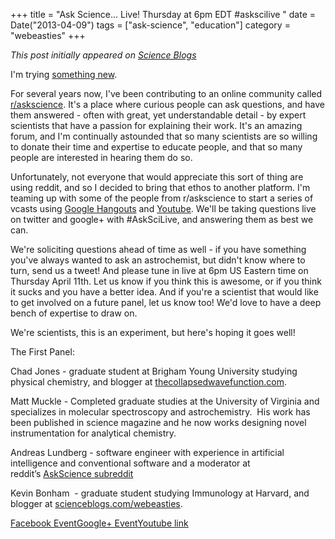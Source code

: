 +++
title = "Ask Science... Live! Thursday at 6pm EDT #askscilive "
date = Date("2013-04-09")
tags = ["ask-science", "education"]
category = "webeasties"
+++

_This post initially appeared on [Science Blogs](http://scienceblogs.com/webeasties)_

I'm trying [something new](http://asksciencelive.com/?p=37).

For several years now, I've been contributing to an online community called [r/askscience](http://www.reddit.com/r/askscience). It's a place where curious people can ask questions, and have them answered - often with great, yet understandable detail - by expert scientists that have a passion for explaining their work. It's an amazing forum, and I'm continually astounded that so many scientists are so willing to donate their time and expertise to educate people, and that so many people are interested in hearing them do so.

Unfortunately, not everyone that would appreciate this sort of thing are using reddit, and so I decided to bring that ethos to another platform. I'm teaming up with some of the people from r/askscience to start a series of vcasts using [Google Hangouts](https://plus.google.com/u/0/events/cvgr2vu5eenvdstg1e60kf8taik) and [Youtube](https://www.youtube.com/user/AskScienceLive/). We'll be taking questions live on twitter and google+ with #AskSciLive, and answering them as best we can.

We're soliciting questions ahead of time as well - if you have something you've always wanted to ask an astrochemist, but didn't know where to turn, send us a tweet! And please tune in live at 6pm US Eastern time on Thursday April 11th. Let us know if you think this is awesome, or if you think it sucks and you have a better idea. And if you're a scientist that would like to get involved on a future panel, let us know too! We'd love to have a deep bench of expertise to draw on.

We're scientists, this is an experiment, but here's hoping it goes well!

The First Panel:

Chad Jones - graduate student at Brigham Young University studying physical chemistry, and blogger at [thecollapsedwavefunction.com](http://thecollapsedwavefunction.com).

Matt Muckle - Completed graduate studies at the University of Virginia and specializes in molecular spectroscopy and astrochemistry.  His work has been published in science magazine and he now works designing novel instrumentation for analytical chemistry.

Andreas Lundberg - software engineer with experience in artificial intelligence and conventional software and a moderator at reddit’s [AskScience subreddit](http://www.reddit.com/r/askscience)

Kevin Bonham  - graduate student studying Immunology at Harvard, and blogger at [scienceblogs.com/webeasties](http://scienceblogs.com/webeasties).

[Facebook Event](http://www.facebook.com/events/146052215570531/)[Google+ Event](https://plus.google.com/u/0/events/cvgr2vu5eenvdstg1e60kf8taik)[Youtube link](https://www.youtube.com/user/AskScienceLive/)

      
  
